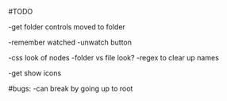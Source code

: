 #TODO

-get folder controls moved to folder

-remember watched
  -unwatch button

-css look of nodes
  -folder vs file look?
-regex to clear up names

-get show icons


#bugs:
-can break by going up to root
